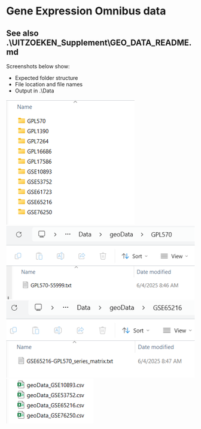 

# Gene Expression Omnibus data
## See also .\UITZOEKEN_Supplement\GEO_DATA_README.md

Screenshots below show:
- Expected folder structure
- File location and file names
- Output in .\Data


![Platform](./images/geoData_001.png)
![Platform](./images/geoData_002.png)
![Platform](./images/geoData_003.png)
![Platform](./images/geoData_004.png)